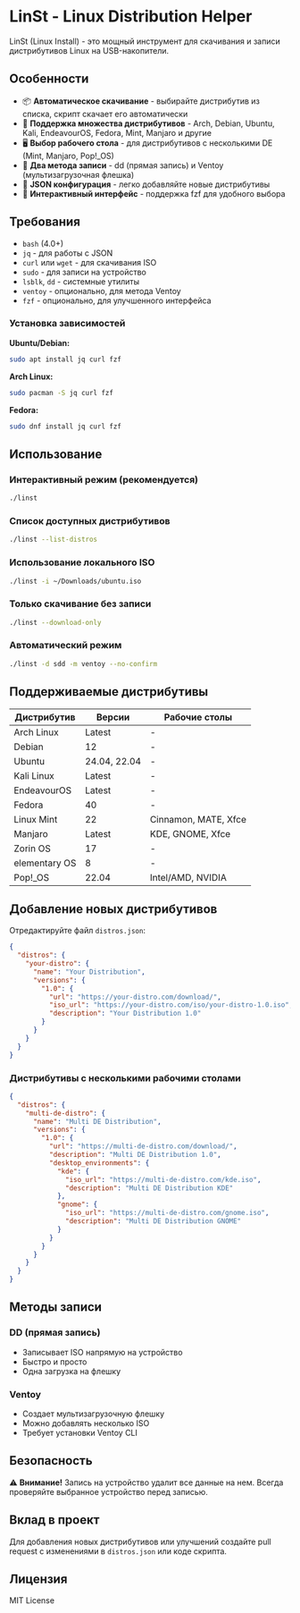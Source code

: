 # LinSt - Linux Distribution Helper

LinSt (Linux Install) - это мощный инструмент для скачивания и записи дистрибутивов Linux на USB-накопители.

## Особенности

- 📦 **Автоматическое скачивание** - выбирайте дистрибутив из списка, скрипт скачает его автоматически
- 🎯 **Поддержка множества дистрибутивов** - Arch, Debian, Ubuntu, Kali, EndeavourOS, Fedora, Mint, Manjaro и другие
- 🖥️ **Выбор рабочего стола** - для дистрибутивов с несколькими DE (Mint, Manjaro, Pop!_OS)
- 🔧 **Два метода записи** - dd (прямая запись) и Ventoy (мультизагрузочная флешка)
- 📄 **JSON конфигурация** - легко добавляйте новые дистрибутивы
- 🎨 **Интерактивный интерфейс** - поддержка fzf для удобного выбора

## Требования

- `bash` (4.0+)
- `jq` - для работы с JSON
- `curl` или `wget` - для скачивания ISO
- `sudo` - для записи на устройство
- `lsblk`, `dd` - системные утилиты
- `ventoy` - опционально, для метода Ventoy
- `fzf` - опционально, для улучшенного интерфейса

### Установка зависимостей

**Ubuntu/Debian:**
```bash
sudo apt install jq curl fzf
```

**Arch Linux:**
```bash
sudo pacman -S jq curl fzf
```

**Fedora:**
```bash
sudo dnf install jq curl fzf
```

## Использование

### Интерактивный режим (рекомендуется)
```bash
./linst
```

### Список доступных дистрибутивов
```bash
./linst --list-distros
```

### Использование локального ISO
```bash
./linst -i ~/Downloads/ubuntu.iso
```

### Только скачивание без записи
```bash
./linst --download-only
```

### Автоматический режим
```bash
./linst -d sdd -m ventoy --no-confirm
```

## Поддерживаемые дистрибутивы

| Дистрибутив | Версии | Рабочие столы |
|-------------|--------|---------------|
| Arch Linux | Latest | - |
| Debian | 12 | - |
| Ubuntu | 24.04, 22.04 | - |
| Kali Linux | Latest | - |
| EndeavourOS | Latest | - |
| Fedora | 40 | - |
| Linux Mint | 22 | Cinnamon, MATE, Xfce |
| Manjaro | Latest | KDE, GNOME, Xfce |
| Zorin OS | 17 | - |
| elementary OS | 8 | - |
| Pop!_OS | 22.04 | Intel/AMD, NVIDIA |

## Добавление новых дистрибутивов

Отредактируйте файл `distros.json`:

```json
{
  "distros": {
    "your-distro": {
      "name": "Your Distribution",
      "versions": {
        "1.0": {
          "url": "https://your-distro.com/download/",
          "iso_url": "https://your-distro.com/iso/your-distro-1.0.iso",
          "description": "Your Distribution 1.0"
        }
      }
    }
  }
}
```

### Дистрибутивы с несколькими рабочими столами

```json
{
  "distros": {
    "multi-de-distro": {
      "name": "Multi DE Distribution",
      "versions": {
        "1.0": {
          "url": "https://multi-de-distro.com/download/",
          "description": "Multi DE Distribution 1.0",
          "desktop_environments": {
            "kde": {
              "iso_url": "https://multi-de-distro.com/kde.iso",
              "description": "Multi DE Distribution KDE"
            },
            "gnome": {
              "iso_url": "https://multi-de-distro.com/gnome.iso",
              "description": "Multi DE Distribution GNOME"
            }
          }
        }
      }
    }
  }
}
```

## Методы записи

### DD (прямая запись)
- Записывает ISO напрямую на устройство
- Быстро и просто
- Одна загрузка на флешку

### Ventoy
- Создает мультизагрузочную флешку
- Можно добавлять несколько ISO
- Требует установки Ventoy CLI

## Безопасность

⚠️ **Внимание!** Запись на устройство удалит все данные на нем. Всегда проверяйте выбранное устройство перед записью.

## Вклад в проект

Для добавления новых дистрибутивов или улучшений создайте pull request с изменениями в `distros.json` или коде скрипта.

## Лицензия

MIT License
